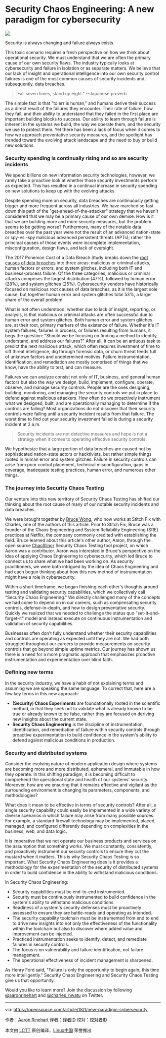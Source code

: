 Security Chaos Engineering: A new paradigm for cybersecurity
======
![](https://opensource.com/sites/default/files/styles/image-full-size/public/lead-images/life_bank_vault_secure_safe.png?itok=YoW93h7C)

Security is always changing and failure always exists.

This toxic scenario requires a fresh perspective on how we think about operational security. We must understand that we are often the primary cause of our own security flaws. The industry typically looks at cybersecurity and failure in isolation or as separate matters. We believe that our lack of insight and operational intelligence into our own security control failures is one of the most common causes of security incidents and, subsequently, data breaches.

> Fall seven times, stand up eight." --Japanese proverb

The simple fact is that "to err is human," and humans derive their success as a direct result of the failures they encounter. Their rate of failure, how they fail, and their ability to understand that they failed in the first place are important building blocks to success. Our ability to learn through failure is inherent in the systems we build, the way we operate them, and the security we use to protect them. Yet there has been a lack of focus when it comes to how we approach preventative security measures, and the spotlight has trended toward the evolving attack landscape and the need to buy or build new solutions.

### Security spending is continually rising and so are security incidents

We spend billions on new information security technologies, however, we rarely take a proactive look at whether those security investments perform as expected. This has resulted in a continual increase in security spending on new solutions to keep up with the evolving attacks.

Despite spending more on security, data breaches are continuously getting bigger and more frequent across all industries. We have marched so fast down this path of the "get-ahead-of-the-attacker" strategy that we haven't considered that we may be a primary cause of our own demise. How is it that we are building more and more security measures, but the problem seems to be getting worse? Furthermore, many of the notable data breaches over the past year were not the result of an advanced nation-state or spy-vs.-spy malicious advanced persistent threats (APTs); rather the principal causes of those events were incomplete implementation, misconfiguration, design flaws, and lack of oversight.

The 2017 Ponemon Cost of a Data Breach Study breaks down the [root causes of data breaches][1] into three areas: malicious or criminal attacks, human factors or errors, and system glitches, including both IT and business-process failure. Of the three categories, malicious or criminal attacks comprises the largest distribution (47%), followed by human error (28%), and system glitches (25%). Cybersecurity vendors have historically focused on malicious root causes of data breaches, as it is the largest sole cause, but together human error and system glitches total 53%, a larger share of the overall problem.

What is not often understood, whether due to lack of insight, reporting, or analysis, is that malicious or criminal attacks are often successful due to human error and system glitches. Both human error and system glitches are, at their root, primary markers of the existence of failure. Whether it's IT system failures, failures in process, or failures resulting from humans, it begs the question: "Should we be focusing on finding a method to identify, understand, and address our failures?" After all, it can be an arduous task to predict the next malicious attack, which often requires investment of time to sift threat intelligence, dig through forensic data, or churn threat feeds full of unknown factors and undetermined motives. Failure instrumentation, identification, and remediation are mostly comprised of things that we know, have the ability to test, and can measure.

Failures we can analyze consist not only of IT, business, and general human factors but also the way we design, build, implement, configure, operate, observe, and manage security controls. People are the ones designing, building, monitoring, and managing the security controls we put in place to defend against malicious attackers. How often do we proactively instrument what we designed, built, and are operationally managing to determine if the controls are failing? Most organizations do not discover that their security controls were failing until a security incident results from that failure. The worst time to find out your security investment failed is during a security incident at 3 a.m.

> Security incidents are not detective measures and hope is not a strategy when it comes to operating effective security controls.

We hypothesize that a large portion of data breaches are caused not by sophisticated nation-state actors or hacktivists, but rather simple things rooted in human error and system glitches. Failure in security controls can arise from poor control placement, technical misconfiguration, gaps in coverage, inadequate testing practices, human error, and numerous other things.

### The journey into Security Chaos Testing

Our venture into this new territory of Security Chaos Testing has shifted our thinking about the root cause of many of our notable security incidents and data breaches.

We were brought together by [Bruce Wong][2], who now works at Stitch Fix with Charles, one of the authors of this article. Prior to Stitch Fix, Bruce was a founder of the Chaos Engineering and System Reliability Engineering (SRE) practices at Netflix, the company commonly credited with establishing the field. Bruce learned about this article's other author, Aaron, through the open source [ChaoSlingr][3] Security Chaos Testing tool project, on which Aaron was a contributor. Aaron was interested in Bruce's perspective on the idea of applying Chaos Engineering to cybersecurity, which led Bruce to connect us to share what we had been working on. As security practitioners, we were both intrigued by the idea of Chaos Engineering and had each begun thinking about how this new method of instrumentation might have a role in cybersecurity.

Within a short timeframe, we began finishing each other's thoughts around testing and validating security capabilities, which we collectively call "Security Chaos Engineering." We directly challenged many of the concepts we had come to depend on in our careers, such as compensating security controls, defense-in-depth, and how to design preventative security. Quickly we realized that we needed to challenge the status quo "set-it-and-forget-it" model and instead execute on continuous instrumentation and validation of security capabilities.

Businesses often don't fully understand whether their security capabilities and controls are operating as expected until they are not. We had both struggled throughout our careers to provide measurements on security controls that go beyond simple uptime metrics. Our journey has shown us there is a need for a more pragmatic approach that emphasizes proactive instrumentation and experimentation over blind faith.

### Defining new terms

In the security industry, we have a habit of not explaining terms and assuming we are speaking the same language. To correct that, here are a few key terms in this new approach:

  * **(Security) Chaos Experiments** are foundationally rooted in the scientific method, in that they seek not to validate what is already known to be true or already known to be false, rather they are focused on deriving new insights about the current state.
  * **Security Chaos Engineering** is the discipline of instrumentation, identification, and remediation of failure within security controls through proactive experimentation to build confidence in the system's ability to defend against malicious conditions in production.



### Security and distributed systems

Consider the evolving nature of modern application design where systems are becoming more and more distributed, ephemeral, and immutable in how they operate. In this shifting paradigm, it is becoming difficult to comprehend the operational state and health of our systems' security. Moreover, how are we ensuring that it remains effective and vigilant as the surrounding environment is changing its parameters, components, and methodologies?

What does it mean to be effective in terms of security controls? After all, a single security capability could easily be implemented in a wide variety of diverse scenarios in which failure may arise from many possible sources. For example, a standard firewall technology may be implemented, placed, managed, and configured differently depending on complexities in the business, web, and data logic.

It is imperative that we not operate our business products and services on the assumption that something works. We must constantly, consistently, and proactively instrument our security controls to ensure they cut the mustard when it matters. This is why Security Chaos Testing is so important. What Security Chaos Engineering does is it provides a methodology for the experimentation of the security of distributed systems in order to build confidence in the ability to withstand malicious conditions.

In Security Chaos Engineering:

  * Security capabilities must be end-to-end instrumented.
  * Security must be continuously instrumented to build confidence in the system's ability to withstand malicious conditions.
  * Readiness of a system's security defenses must be proactively assessed to ensure they are battle-ready and operating as intended.
  * The security capability toolchain must be instrumented from end to end to drive new insights into not only the effectiveness of the functionality within the toolchain but also to discover where added value and improvement can be injected.
  * Practiced instrumentation seeks to identify, detect, and remediate failures in security controls.
  * The focus is on vulnerability and failure identification, not failure management.
  * The operational effectiveness of incident management is sharpened.



As Henry Ford said, "Failure is only the opportunity to begin again, this time more intelligently." Security Chaos Engineering and Security Chaos Testing give us that opportunity.

Would you like to learn more? Join the discussion by following [@aaronrinehart][4] and [@charles_nwatu][5] on Twitter.

--------------------------------------------------------------------------------

via: https://opensource.com/article/18/1/new-paradigm-cybersecurity

作者：[Aaron Rinehart][a]
译者：[译者ID](https://github.com/译者ID)
校对：[校对者ID](https://github.com/校对者ID)

本文由 [LCTT](https://github.com/LCTT/TranslateProject) 原创编译，[Linux中国](https://linux.cn/) 荣誉推出

[a]:https://opensource.com/users/aaronrinehart
[1]:https://www.ibm.com/security/data-breach
[2]:https://twitter.com/bruce_m_wong?lang=en
[3]:https://github.com/Optum/ChaoSlingr
[4]:https://twitter.com/aaronrinehart
[5]:https://twitter.com/charles_nwatu
